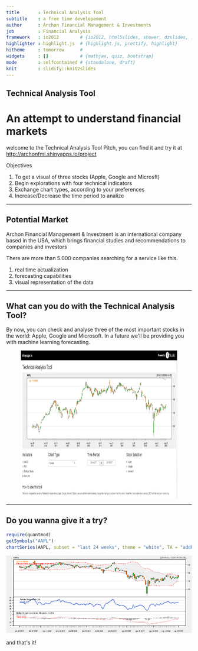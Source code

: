 ```yaml
---
title       : Technical Analysis Tool
subtitle    : a free time developement
author      : Archon Financial Management & Investments
job         : Financial Analysis
framework   : io2012        # {io2012, html5slides, shower, dzslides, ...}
highlighter : highlight.js  # {highlight.js, prettify, highlight}
hitheme     : tomorrow      # 
widgets     : []            # {mathjax, quiz, bootstrap}
mode        : selfcontained # {standalone, draft}
knit        : slidify::knit2slides
---
```


## Technical Analysis Tool

# An attempt to understand financial markets

welcome to the Technical Analysis Tool Pitch, you can find it and try it at
http://archonfmi.shinyapps.io/project

Objectives

1. To get a visual of three stocks (Apple, Google and Microsft)
2. Begin explorations with four technical indicators
3. Exchange chart types, according to your preferences
4. Increase/Decrease the time period to analize 

---  

## Potential Market

Archon Financial Management & Investment is an international company based in the USA, which brings financial studies and recommendations to companies and investors

There are more than 5.000 companies searching for a service like this.

1. real time actualization
2. forecasting capabilities
3. visual representation of the data

---

## What can you do with the Technical Analysis Tool?

By now, you can check and analyse three of the most important stocks in the world: Apple, Google and Microsoft. In a future we'll be providing you with machine learning forecasting.

<figure>
  <img src="TAT.jpg" alt="Technical Analysis Tool" width="900" height="400">
</figure>

---

## Do you wanna give it a try? 


```r
require(quantmod)
getSymbols("AAPL")
chartSeries(AAPL, subset = "last 24 weeks", theme = "white", TA = "addRSI();addMACD();addBBands()") 
```

![plot of chunk unnamed-chunk-1](assets/fig/unnamed-chunk-1-1.png) 

and that's it!



